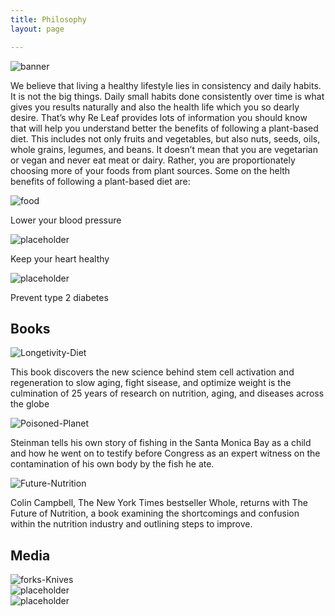 ```yaml
---
title: Philosophy 
layout: page

---
```


<main>
<div class="banner">
<img src="/images/banner.jpg" alt="banner">

<p>We believe that living a healthy lifestyle lies in consistency and daily habits. It is not the big things. Daily small habits done consistently over time is what gives you results naturally and also the health life which you so dearly desire. That’s why Re Leaf provides lots of   information you should know that will help you understand better the benefits of following a plant-based diet. This includes not only fruits and vegetables, but also nuts, seeds, oils, whole grains, legumes, and beans. It doesn’t mean that you are vegetarian or vegan and never eat meat or dairy. Rather, you are proportionately choosing more of your foods from plant sources. Some on the  helth benefits of following a plant-based diet are:
</p>
</div>

<div class = "icons">
  <div class="icon one"><img src="https://unsplash.com/photos/BlQc1APEaL0" alt="food"> <p>Lower your blood pressure</p> </div>
    <div class="icon two">  <img src="https://via.placeholder.com/200" alt="placeholder"> <p>Keep your heart healthy</p></div>
    <div class="icon three"><img src="https://via.placeholder.com/200" alt="placeholder"><p>Prevent type 2 diabetes</p></div>

</div>


<section class= "books">
<h2>Books</h2>
<div class="book one"><img src="https://via.placeholder.com/200" alt="Longetivity-Diet"><p>This book discovers the new science behind stem cell activation and regeneration to slow aging, fight sisease, and optimize weight is the culmination of 25 years of research on nutrition, aging, and diseases across the globe</p></div>
  <div class="book two">  <img src="https://via.placeholder.com/200" alt="Poisoned-Planet"><p>Steinman tells his own story of fishing in the Santa Monica Bay as a child and how he went on to testify before Congress as an expert witness on the contamination of his own body by the fish he ate.</p></div>
    <div class="book three"><img src="https://via.placeholder.com/200" alt="Future-Nutrition"><p>Colin Campbell, The New York Times bestseller Whole, returns with The Future of Nutrition, a book examining the shortcomings and confusion within the nutrition industry and outlining steps to improve.</p></div>

</section>

<section class= "media">
<h2>Media</h2>
<div class="video one"><img src="https://via.placeholder.com/200" alt="forks-Knives"></div>
    <div class="video two">  <img src="https://via.placeholder.com/200" alt="placeholder"></div>
    <div class="videothree"><img src="https://via.placeholder.com/200" alt="placeholder"></div>

</section>
</main>